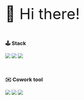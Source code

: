 <!-- <div align="center"> -->
<!-- 
<img src="https://capsule-render.vercel.app/api?type=waving&color=gradient&height=300&section=header&text=Dohee Kim's GitHub&fontSize=50&animation=fadeIn&reversal=true" /> -->

<font size=13>👏 Hi there!</font>
  
<!-- ![Anurag's GitHub stats](https://github-readme-stats.vercel.app/api?username=do9605) -->
  
<br>

### 🕹 Stack
<a href='https://github.com/do9605/'><img src="https://img.shields.io/badge/Python-3776AB?style=square&logo=Python&logoColor=white"/></a> <a href='https://github.com/do9605/'><img src="https://img.shields.io/badge/Flask-000000?style=square&logo=Flask&logoColor=white"/></a> <a href='https://github.com/do9605/'><img src="https://img.shields.io/badge/MongoDB-47A248?style=square&logo=MongoDB&logoColor=white"/></a> 

<br>

### ✉️ Cowork tool
<img src="https://img.shields.io/badge/GitHub-181717?style=square&logo=GitHub&logoColor=white"/> <img src="https://img.shields.io/badge/Notion-000000?style=square&logo=Notion&logoColor=white"/></a> <a href='https://kiwi-puck-b38.notion.site/Portfolio-e7982a815d354396b78652d52153ff96'><img src="https://img.shields.io/badge/Slack-4A154B?style=square&logo=Slack&logoColor=white"/>

<!-- </div> -->
